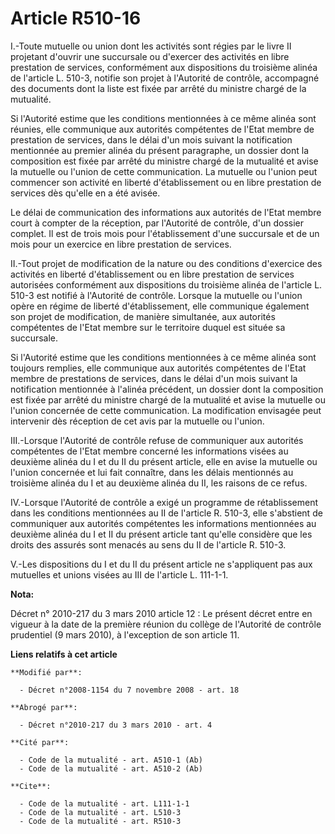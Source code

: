# Article R510-16

I.-Toute mutuelle ou union dont les activités sont régies par le livre II projetant d'ouvrir une succursale ou d'exercer des
activités en libre prestation de services, conformément aux dispositions du troisième alinéa de l'article L. 510-3, notifie
son projet à l'Autorité de contrôle, accompagné des documents dont la liste est fixée par arrêté du ministre chargé de la
mutualité. 

Si l'Autorité estime que les conditions mentionnées à ce même alinéa sont réunies, elle communique aux autorités compétentes
de l'Etat membre de prestation de services, dans le délai d'un mois suivant la notification mentionnée au premier alinéa du
présent paragraphe, un dossier dont la composition est fixée par arrêté du ministre chargé de la mutualité et avise la
mutuelle ou l'union de cette communication. La mutuelle ou l'union peut commencer son activité en liberté d'établissement ou
en libre prestation de services dès qu'elle en a été avisée. 

Le délai de communication des informations aux autorités de l'Etat membre court à compter de la réception, par l'Autorité de
contrôle, d'un dossier complet. Il est de trois mois pour l'établissement d'une succursale et de un mois pour un exercice en
libre prestation de services. 

II.-Tout projet de modification de la nature ou des conditions d'exercice des activités en liberté d'établissement ou en
libre prestation de services autorisées conformément aux dispositions du troisième alinéa de l'article L. 510-3 est notifié à
l'Autorité de contrôle. Lorsque la mutuelle ou l'union opère en régime de liberté d'établissement, elle communique également
son projet de modification, de manière simultanée, aux autorités compétentes de l'Etat membre sur le territoire duquel est
située sa succursale. 

Si l'Autorité estime que les conditions mentionnées à ce même alinéa sont toujours remplies, elle communique aux autorités
compétentes de l'Etat membre de prestations de services, dans le délai d'un mois suivant la notification mentionnée à
l'alinéa précédent, un dossier dont la composition est fixée par arrêté du ministre chargé de la mutualité et avise la
mutuelle ou l'union concernée de cette communication. La modification envisagée peut intervenir dès réception de cet avis par
la mutuelle ou l'union. 

III.-Lorsque l'Autorité de contrôle refuse de communiquer aux autorités compétentes de l'Etat membre concerné les
informations visées au deuxième alinéa du I et du II du présent article, elle en avise la mutuelle ou l'union concernée et
lui fait connaître, dans les délais mentionnés au troisième alinéa du I et au deuxième alinéa du II, les raisons de ce
refus. 

IV.-Lorsque l'Autorité de contrôle a exigé un programme de rétablissement dans les conditions mentionnées au II de l'article
R. 510-3, elle s'abstient de communiquer aux autorités compétentes les informations mentionnées au deuxième alinéa du I et II
du présent article tant qu'elle considère que les droits des assurés sont menacés au sens du II de l'article R. 510-3.

V.-Les dispositions du I et du II du présent article ne s'appliquent pas aux mutuelles et unions visées au III de l'article
L. 111-1-1.

**Nota:**

Décret n° 2010-217 du 3 mars 2010 article 12 : Le présent décret entre en vigueur à la date de la première réunion du collège
de l'Autorité de contrôle prudentiel (9 mars 2010), à l'exception de son article 11.

**Liens relatifs à cet article**

	**Modifié par**:

	  - Décret n°2008-1154 du 7 novembre 2008 - art. 18

	**Abrogé par**:

	  - Décret n°2010-217 du 3 mars 2010 - art. 4

	**Cité par**:

	  - Code de la mutualité - art. A510-1 (Ab)
	  - Code de la mutualité - art. A510-2 (Ab)

	**Cite**:

	  - Code de la mutualité - art. L111-1-1
	  - Code de la mutualité - art. L510-3
	  - Code de la mutualité - art. R510-3
